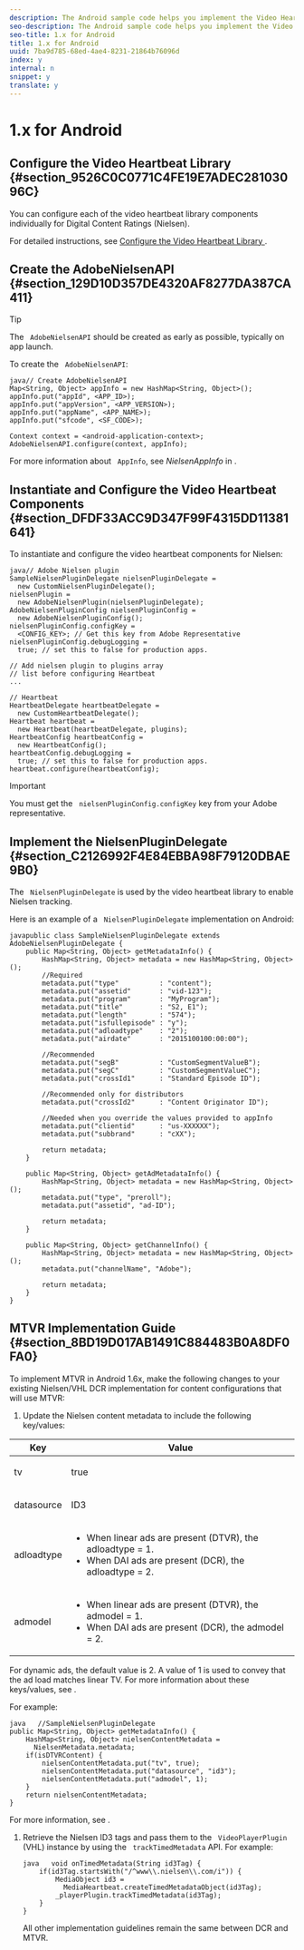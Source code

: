 ```yaml
---
description: The Android sample code helps you implement the Video Heartbeat Library for Nielsen, implement NielsenPluginDelegate, and configure opt-in/opt-out for Nielsen data collection.
seo-description: The Android sample code helps you implement the Video Heartbeat Library for Nielsen, implement NielsenPluginDelegate, and configure opt-in/opt-out for Nielsen data collection.
seo-title: 1.x for Android
title: 1.x for Android
uuid: 7ba9d785-68ed-4ae4-8231-21864b76096d
index: y
internal: n
snippet: y
translate: y
---
```


# 1.x for Android


## Configure the Video Heartbeat Library {#section_9526C0C0771C4FE19E7ADEC28103096C}

You can configure each of the video heartbeat library components individually for Digital Content Ratings (Nielsen). 

For detailed instructions, see [ Configure the Video Heartbeat Library ](https://marketing.adobe.com/resources/help/en_US/sc/appmeasurement/hbvideo/video_android_configure.html). 

## Create the AdobeNielsenAPI {#section_129D10D357DE4320AF8277DA387CA411}


>[!TIP]
>
>The ` AdobeNielsenAPI` should be created as early as possible, typically on app launch. 

To create the ` AdobeNielsenAPI`: 

```
java// Create AdobeNielsenAPI 
Map<String, Object> appInfo = new HashMap<String, Object>(); 
appInfo.put("appId", <APP_ID>); 
appInfo.put("appVersion", <APP_VERSION>); 
appInfo.put("appName", <APP_NAME>); 
appInfo.put("sfcode", <SF_CODE>); 
  
Context context = <android-application-context>; 
AdobeNielsenAPI.configure(context, appInfo);
```
For more information about ` AppInfo`, see *NielsenAppInfo* in [](../../../c_digital_content_ratings/c_dcr_coll-data-vars.md).

## Instantiate and Configure the Video Heartbeat Components {#section_DFDF33ACC9D347F99F4315DD11381641}

To instantiate and configure the video heartbeat components for Nielsen: 

```
java// Adobe Nielsen plugin 
SampleNielsenPluginDelegate nielsenPluginDelegate =  
  new CustomNielsenPluginDelegate(); 
nielsenPlugin =  
  new AdobeNielsenPlugin(nielsenPluginDelegate); 
AdobeNielsenPluginConfig nielsenPluginConfig =  
  new AdobeNielsenPluginConfig(); 
nielsenPluginConfig.configKey =  
  <CONFIG_KEY>; // Get this key from Adobe Representative 
nielsenPluginConfig.debugLogging =  
  true; // set this to false for production apps. 
 
// Add nielsen plugin to plugins array  
// list before configuring Heartbeat 
... 
 
// Heartbeat 
HeartbeatDelegate heartbeatDelegate =  
  new CustomHeartbeatDelegate(); 
Heartbeat heartbeat =  
  new Heartbeat(heartbeatDelegate, plugins); 
HeartbeatConfig heartbeatConfig =  
  new HeartbeatConfig(); 
heartbeatConfig.debugLogging =  
  true; // set this to false for production apps. 
heartbeat.configure(heartbeatConfig);
```

>[!IMPORTANT]
>
>You must get the ` nielsenPluginConfig.configKey` key from your Adobe representative. 


## Implement the NielsenPluginDelegate {#section_C2126992F4E84EBBA98F79120DBAE9B0}

The ` NielsenPluginDelegate` is used by the video heartbeat library to enable Nielsen tracking. 

Here is an example of a ` NielsenPluginDelegate` implementation on Android: 

```
javapublic class SampleNielsenPluginDelegate extends AdobeNielsenPluginDelegate { 
    public Map<String, Object> getMetadataInfo() { 
        HashMap<String, Object> metadata = new HashMap<String, Object>(); 
        //Required 
        metadata.put("type"          : "content"); 
        metadata.put("assetid"       : "vid-123"); 
        metadata.put("program"       : "MyProgram"); 
        metadata.put("title"         : "S2, E1"); 
        metadata.put("length"        : "574"); 
        metadata.put("isfullepisode" : "y"); 
        metadata.put("adloadtype"    : "2"); 
        metadata.put("airdate"       : "2015100100:00:00"); 
 
        //Recommended 
        metadata.put("segB"          : "CustomSegmentValueB"); 
        metadata.put("segC"          : "CustomSegmentValueC"); 
        metadata.put("crossId1"      : "Standard Episode ID"); 
 
        //Recommended only for distributors 
        metadata.put("crossId2"      : "Content Originator ID"); 
 
        //Needed when you override the values provided to appInfo  
        metadata.put("clientid"      : "us-XXXXXX"); 
        metadata.put("subbrand"      : "cXX"); 
 
        return metadata; 
    } 
 
    public Map<String, Object> getAdMetadataInfo() { 
        HashMap<String, Object> metadata = new HashMap<String, Object>(); 
        metadata.put("type", "preroll"); 
        metadata.put("assetid", "ad-ID"); 
 
        return metadata; 
    } 
 
    public Map<String, Object> getChannelInfo() { 
        HashMap<String, Object> metadata = new HashMap<String, Object>(); 
        metadata.put("channelName", "Adobe"); 
 
        return metadata; 
    } 
}
```

## MTVR Implementation Guide {#section_8BD19D017AB1491C884483B0A8DF0FA0}

To implement MTVR in Android 1.6x, make the following changes to your existing Nielsen/VHL DCR implementation for content configurations that will use MTVR: 


1. Update the Nielsen content metadata to include the following key/values: 

<table id="table_FDBC2B510B534102B77DEFE2859F79B5"> 
 <thead> 
  <tr> 
   <th colname="col1" class="entry"> Key </th> 
   <th colname="col2" class="entry"> Value </th> 
  </tr> 
 </thead>
 <tbody> 
  <tr> 
   <td colname="col1"> <p> <span class="codeph"> tv </span> </p> </td> 
   <td colname="col2"> <p>true </p> </td> 
  </tr> 
  <tr> 
   <td colname="col1"> <p> <span class="codeph"> datasource </span> </p> </td> 
   <td colname="col2"> <p>ID3 </p> </td> 
  </tr> 
  <tr> 
   <td colname="col1"> <p> <span class="codeph"> adloadtype </span> </p> </td> 
   <td colname="col2"> <p> 
     <ul id="ul_E88C044C921B416DBCBB34DF29FC103D"> 
      <li id="li_C97E7E25532E40D48B109E61B09F1C67">When linear ads are present (DTVR), the <span class="codeph"> adloadtype </span> = 1. </li> 
      <li id="li_DC9FC0FC4F0B402884D2944886E3CF38">When DAI ads are present (DCR), the <span class="codeph"> adloadtype </span> = 2. </li> 
     </ul> </p> </td> 
  </tr> 
  <tr> 
   <td colname="col1"> <p> <span class="codeph"> admodel </span> </p> </td> 
   <td colname="col2"> <p> 
     <ul id="ul_1F101460C4794194B8663A51125ACD38"> 
      <li id="li_9C9779B2823C44BD81072092AE2556D0">When linear ads are present (DTVR), the <span class="codeph"> admodel </span> = 1. </li> 
      <li id="li_E17948EB7BDD45A489F124EA1AE84C29">When DAI ads are present (DCR), the <span class="codeph"> admodel </span> = 2. </li> 
     </ul> </p> </td> 
  </tr> 
 </tbody> 
</table>

   For dynamic ads, the default value is 2. A value of 1 is used to convey that the ad load matches linear TV. For more information about these keys/values, see [](../../../c_digital_content_ratings/c_dcr_implementation/c_dcr_dtvr.md). 

   For example: 
   ```
   java   //SampleNielsenPluginDelegate 
   public Map<String, Object> getMetadataInfo() { 
       HashMap<String, Object> nielsenContentMetadata =  
         NielsenMetadata.metadata; 
       if(isDTVRContent) { 
           nielsenContentMetadata.put("tv", true); 
           nielsenContentMetadata.put("datasource", "id3"); 
           nielsenContentMetadata.put("admodel", 1); 
       } 
       return nielsenContentMetadata; 
   }
   ```


   For more information, see [](../../../c_digital_content_ratings/c_dcr_coll-data-vars.md). 

1. Retrieve the Nielsen ID3 tags and pass them to the ` VideoPlayerPlugin` (VHL) instance by using the ` trackTimedMetadata` API. For example: 
   ```
   java   void onTimedMetadata(String id3Tag) { 
       if(id3Tag.startsWith("/^www\\.nielsen\\.com/i")) { 
           MediaObject id3 =  
             MediaHeartbeat.createTimedMetadataObject(id3Tag); 
           _playerPlugin.trackTimedMetadata(id3Tag); 
       } 
   }
   ```


   All other implementation guidelines remain the same between DCR and MTVR. 


